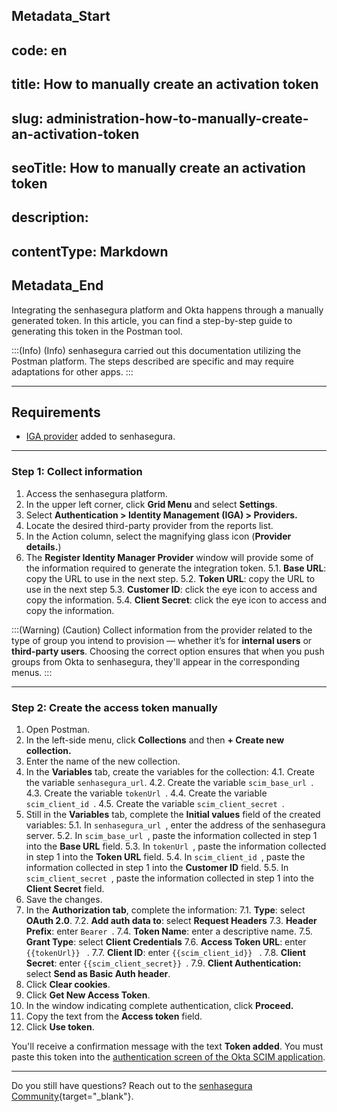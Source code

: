 ## Metadata_Start 
## code: en
## title: How to manually create an activation token 
## slug: administration-how-to-manually-create-an-activation-token 
## seoTitle: How to manually create an activation token 
## description:  
## contentType: Markdown 
## Metadata_End
Integrating the senhasegura platform and Okta happens through a manually generated token. In this article, you can find a step-by-step guide to generating this token in the Postman tool.

:::(Info) (Info)
senhasegura carried out this documentation utilizing the Postman platform. The steps described are specific and may require adaptations for other apps.
:::

* * *

## Requirements

* [IGA provider](/v3-32/docs/administration-how-to-add-an-iga-provider-to-senhasegura) added to senhasegura.

* * *

### Step 1: Collect information

1. Access the senhasegura platform.
2. In the upper left corner, click **Grid Menu** and select **Settings**.
3. Select **Authentication > Identity Management (IGA) > Providers.**
4. Locate the desired third-party provider from the reports list.
5. In the Action column, select the magnifying glass icon (**Provider details.**)
6. The **Register Identity Manager Provider** window will provide some of the information required to generate the integration token.
    5.1. **Base URL**: copy the URL to use in the next step.
    5.2. **Token URL**: copy the URL to use in the next step
    5.3. **Customer ID**: click the eye icon to access and copy the information.
    5.4. **Client Secret**: click the eye icon to access and copy the information.

:::(Warning) (Caution)
Collect information from the provider related to the type of group you intend to provision — whether it’s for **internal users** or **third-party users**. Choosing the correct option ensures that when you push groups from Okta to senhasegura, they'll appear in the corresponding menus. 
:::

* * *

### Step 2: Create the access token manually


1. Open Postman.
2. In the left-side menu, click **Collections** and then **+ Create new collection.**
3. Enter the name of the new collection.
4. In the **Variables** tab, create the variables for the collection:
    4.1. Create the variable ```senhasegura_url```.
    4.2. Create the variable  ```scim_base_url ```.
    4.3. Create the variable  ```tokenUrl ```.
    4.4. Create the variable  ```scim_client_id ```.
    4.5. Create the variable  ```scim_client_secret ```.
5. Still in the **Variables** tab, complete the **Initial values** field of the created variables:
    5.1. In  ```senhasegura_url ```, enter the address of the senhasegura server.
    5.2. In   ```scim_base_url ```, paste the information collected in step 1 into the **Base URL** field.
    5.3. In  ```tokenUrl ```, paste the information collected in step 1 into the **Token URL** field. 
    5.4. In  ```scim_client_id ```, paste the information collected in step 1 into the **Customer ID** field.
    5.5. In  ```scim_client_secret ```, paste the information collected in step 1 into the **Client Secret** field.
6. Save the changes.
7. In the **Authorization tab**, complete the information:
    7.1. **Type**: select **OAuth 2.0**.
    7.2. **Add auth data to**: select **Request Headers**
    7.3. **Header Prefix**: enter  ```Bearer ```.
    7.4. **Token Name**: enter a descriptive name.
    7.5. **Grant Type**: select **Client Credentials**
    7.6. **Access Token URL**: enter  ```{{tokenUrl}} ``` .
    7.7. **Client ID**: enter  ```{{scim_client_id}} ``` .
    7.8. **Client Secret**: enter  ```{{scim_client_secret}} ```.
    7.9. **Client Authentication:**  select **Send as Basic Auth header**.
8. Click **Clear cookies**.
9. Click **Get New Access Token**.
10. In the window indicating complete authentication, click **Proceed.**
11. Copy the text from the **Access token** field.
12. Click **Use token**. 

You'll receive a confirmation message with the text **Token added**. You must paste this token into the [authentication screen of the Okta SCIM application](/v3-32/docs/administration-how-to-create-a-scim-application-with-okta).

* * *
Do you still have questions? Reach out to the [senhasegura Community](https://community.senhasegura.io/){target="_blank"}.
